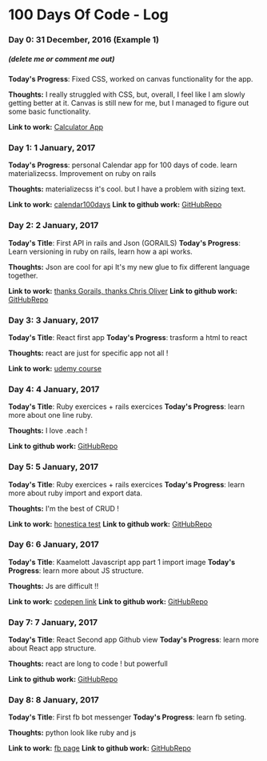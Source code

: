 # 100 Days Of Code - Log

### Day 0:  31 December, 2016 (Example 1)
##### (delete me or comment me out)

**Today's Progress**: Fixed CSS, worked on canvas functionality for the app.

**Thoughts:** I really struggled with CSS, but, overall, I feel like I am slowly getting better at it. Canvas is still new for me, but I managed to figure out some basic functionality.

**Link to work:** [Calculator App](http://www.example.com)

### Day 1:  1 January, 2017 


**Today's Progress**: personal Calendar app for 100 days of code. learn materializecss. Improvement on ruby on rails

**Thoughts:** materializecss it's cool. but I have a problem with sizing text.

**Link to work:** [calendar100days](http://100days.fertec.fr)
**Link to github work:** [GitHubRepo](https://github.com/cyrilferte/calendar100)

### Day 2:  2 January, 2017 

**Today's Title**: First API in rails and Json (GORAILS)
**Today's Progress**: Learn versioning in ruby on rails, learn how a api works. 

**Thoughts:** Json are cool for api It's my new glue to fix different language together.

**Link to work:** [thanks Gorails, thanks Chris Oliver](https://gorails.com/episodes/our-first-api)
**Link to github work:** [GitHubRepo](https://github.com/cyrilferte/weather)

### Day 3:  3 January, 2017 

**Today's Title**: React first app 
**Today's Progress**: trasform a html to react 

**Thoughts:** react are just for specific app not all !

**Link to work:** [udemy course](https://www.udemy.com/reactjs-and-flux-learn-by-building-10-projects)
### Day 4:  4 January, 2017 

**Today's Title**: Ruby exercices + rails exercices
**Today's Progress**: learn more about one line ruby. 

**Thoughts:** I love .each !

**Link to github work:** [GitHubRepo](https://github.com/cyrilferte/ruby-jobs)

### Day 5:  5 January, 2017 

**Today's Title**: Ruby exercices + rails exercices
**Today's Progress**: learn more about ruby import and export data. 

**Thoughts:** I'm the best of CRUD !

**Link to work:** [honestica test](https://honestica-level5-cyril.herokuapp.com/)
**Link to github work:** [GitHubRepo](https://github.com/cyrilferte/honestica_level5)

### Day 6:  6 January, 2017 

**Today's Title**: Kaamelott Javascript app part 1 import image
**Today's Progress**: learn more about JS structure. 

**Thoughts:** Js are difficult !!

**Link to work:** [codepen link](http://codepen.io/ArnHack/details/EZjVQx/)
**Link to github work:** [GitHubRepo](https://github.com/cyrilferte/kaamelott_generate)

### Day 7:  7 January, 2017 

**Today's Title**: React Second app Github view
**Today's Progress**: learn more about React app structure. 

**Thoughts:** react are long to code ! but powerfull


**Link to github work:** [GitHubRepo](https://github.com/cyrilferte/github_view_react)

### Day 8:  8 January, 2017 

**Today's Title**: First fb bot messenger
**Today's Progress**: learn fb seting. 

**Thoughts:** python look like ruby and js

**Link to work:** [fb page](https://www.facebook.com/reponse2017/)
**Link to github work:** [GitHubRepo](https://github.com/cyrilferte/kaamelott_generate)